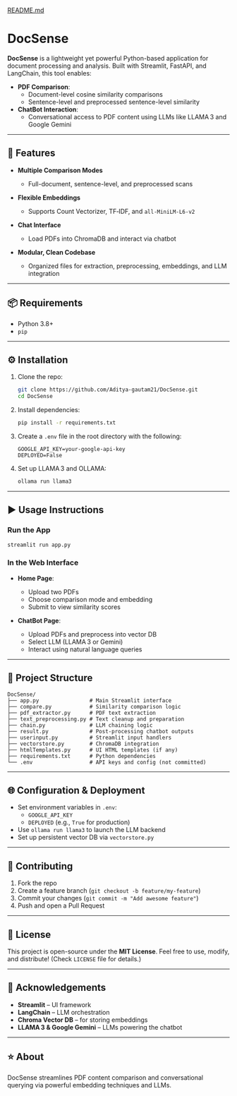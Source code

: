 [README.md](https://github.com/user-attachments/files/22184776/README.md)
# DocSense

**DocSense** is a lightweight yet powerful Python-based application for document processing and analysis. Built with Streamlit, FastAPI, and LangChain, this tool enables:

- **PDF Comparison**:
  - Document-level cosine similarity comparisons
  - Sentence-level and preprocessed sentence-level similarity
- **ChatBot Interaction**:
  - Conversational access to PDF content using LLMs like LLAMA 3 and Google Gemini

---

## 🚀 Features

- **Multiple Comparison Modes**  
  - Full-document, sentence-level, and preprocessed scans

- **Flexible Embeddings**  
  - Supports Count Vectorizer, TF‑IDF, and `all-MiniLM-L6-v2`

- **Chat Interface**  
  - Load PDFs into ChromaDB and interact via chatbot

- **Modular, Clean Codebase**  
  - Organized files for extraction, preprocessing, embeddings, and LLM integration

---

## 📦 Requirements

- Python 3.8+
- `pip`

---

## ⚙️ Installation

1. Clone the repo:
   ```bash
   git clone https://github.com/Aditya-gautam21/DocSense.git
   cd DocSense
   ```

2. Install dependencies:
   ```bash
   pip install -r requirements.txt
   ```

3. Create a `.env` file in the root directory with the following:
   ```env
   GOOGLE_API_KEY=your-google-api-key
   DEPLOYED=False
   ```

4. Set up LLAMA 3 and OLLAMA:
   ```bash
   ollama run llama3
   ```

---

## ▶️ Usage Instructions

### Run the App
```bash
streamlit run app.py
```

### In the Web Interface

- **Home Page**:
  - Upload two PDFs
  - Choose comparison mode and embedding
  - Submit to view similarity scores

- **ChatBot Page**:
  - Upload PDFs and preprocess into vector DB
  - Select LLM (LLAMA 3 or Gemini)
  - Interact using natural language queries

---

## 📂 Project Structure

```
DocSense/
├── app.py                # Main Streamlit interface
├── compare.py            # Similarity comparison logic
├── pdf_extractor.py      # PDF text extraction
├── text_preprocessing.py # Text cleanup and preparation
├── chain.py              # LLM chaining logic
├── result.py             # Post-processing chatbot outputs
├── userinput.py          # Streamlit input handlers
├── vectorstore.py        # ChromaDB integration
├── htmlTemplates.py      # UI HTML templates (if any)
├── requirements.txt      # Python dependencies
└── .env                  # API keys and config (not committed)
```

---

## 🌐 Configuration & Deployment

- Set environment variables in `.env`:
  - `GOOGLE_API_KEY`
  - `DEPLOYED` (e.g., `True` for production)
- Use `ollama run llama3` to launch the LLM backend
- Set up persistent vector DB via `vectorstore.py`

---

## 🤝 Contributing

1. Fork the repo  
2. Create a feature branch (`git checkout -b feature/my-feature`)  
3. Commit your changes (`git commit -m "Add awesome feature"`)  
4. Push and open a Pull Request  

---

## 📜 License

This project is open-source under the **MIT License**. Feel free to use, modify, and distribute! (Check `LICENSE` file for details.)

---

## 🙏 Acknowledgements

- **Streamlit** – UI framework  
- **LangChain** – LLM orchestration  
- **Chroma Vector DB** – for storing embeddings  
- **LLAMA 3 & Google Gemini** – LLMs powering the chatbot

---

## ⭐ About

DocSense streamlines PDF content comparison and conversational querying via powerful embedding techniques and LLMs.
